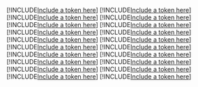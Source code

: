 [!INCLUDE[Include a token here](refs1530680935363/r1.md)]
[!INCLUDE[Include a token here](refs1530680935363/r2.md)]
[!INCLUDE[Include a token here](refs1530680935363/r3.md)]
[!INCLUDE[Include a token here](refs1530680935363/r4.md)]
[!INCLUDE[Include a token here](refs1530680935363/r5.md)]
[!INCLUDE[Include a token here](refs1530680935363/r6.md)]
[!INCLUDE[Include a token here](refs1530680935363/r7.md)]
[!INCLUDE[Include a token here](refs1530680935363/r8.md)]
[!INCLUDE[Include a token here](refs1530680935363/r9.md)]
[!INCLUDE[Include a token here](refs1530680935363/r10.md)]
[!INCLUDE[Include a token here](refs1530680935363/r11.md)]
[!INCLUDE[Include a token here](refs1530680935363/r12.md)]
[!INCLUDE[Include a token here](refs1530680935363/r13.md)]
[!INCLUDE[Include a token here](refs1530680935363/r14.md)]
[!INCLUDE[Include a token here](refs1530680935363/r15.md)]
[!INCLUDE[Include a token here](refs1530680935363/r16.md)]
[!INCLUDE[Include a token here](refs1530680935363/r17.md)]
[!INCLUDE[Include a token here](refs1530680935363/r18.md)]
[!INCLUDE[Include a token here](refs1530680935363/r19.md)]
[!INCLUDE[Include a token here](refs1530680935363/r20.md)]